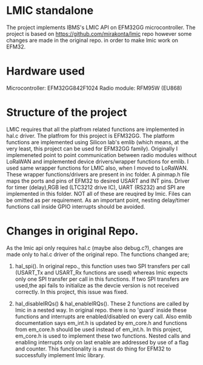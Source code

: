 # LMIC standalone
The project implements IBMS's LMIC API on EFM32GG microcontroller. The project is based on https://github.com/mirakonta/lmic repo however some changes are made in the original repo. in order to make lmic work on EFM32.

# Hardware used
Microcontroller: EFM32GG842F1024
Radio module: RFM95W (EU868)

# Structure of the project
LMIC requires that all the platfrom related functions are implemented in hal.c driver. The platfrom for this project is EFM32GG. The platform functions are implemented using Silicon lab's emlib (which means, at the very least, this project can be used for EFM32GG family). Originally I implemeneted point to point communication between radio modules without LoRaWAN and implemented device drivers/wrapper functions for emlib. I used same wrapper functions for LMIC also, when I moved to LoRaWAN. These wrapper functions/drivers are present in inc folder. A pinmap.h file maps the ports and pins of EFM32 to desired USART and INT pins. Driver for timer (delay),RGB led (LTC3212 drive IC), UART (RS232) and SPI are implemented in this folder. NOT all of these are reuqired by lmic. Files can be omitted as per requirement. As an important point, nesting delay/timer functions call inside GPIO interrupts should be avoided. 

# Changes in original Repo.
As the lmic api only requires hal.c (maybe also debug.c?), changes are made only to hal.c driver of the original repo. The functions changed are;

1) hal_spi(). In original repo., this function uses two SPI transfers per call (USART_Tx and USART_Rx functions are used) whereas lmic expects only one SPI transfer per call in this functions. If two SPI transfers are used,the api fails to initialize as the devcie version is not received correctly. In this project, this issue was fixed.

2) hal_disableIRQs() & hal_enableIRQs(). These 2 functions are called by lmic in a nested way. In original repo. there is no 'guard' inside these functions and interrupts are enabled/disabled on every call. Also emlib documentation says em_int.h is updated by em_core.h and functions from em_core.h should be used instead of em_int.h. In this project, em_core.h is used to implement these two functions. Nested calls and enabling interrupts only on last enable are addressed by use of a flag and counter. This functionality is a must do thing for EFM32 to successfully implement lmic library.
